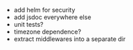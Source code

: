 - add helm for security
- add jsdoc everywhere else
- unit tests?
- timezone dependence?
- extract middlewares into a separate dir
